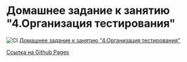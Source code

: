 # Домашнее задание к занятию "4.Организация тестирования"

![CI](https://github.com/pingAST/ahj-homeworks-testing/actions/workflows/web.yml/badge.svg) [Домашнее задание к занятию "4.Организация тестирования"](https://github.com/netology-code/ahj-homeworks/tree/video/testing)

[Cсылка на Github Pages]()

